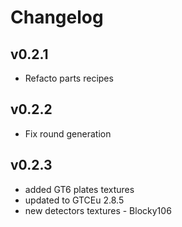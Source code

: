 # Changelog

## v0.2.1
 * Refacto parts recipes

## v0.2.2
 * Fix round generation

## v0.2.3
 * added GT6 plates textures
 * updated to GTCEu 2.8.5 
 * new detectors textures - Blocky106

